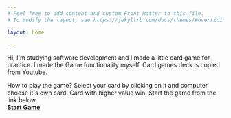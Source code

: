 ```yaml
---
# Feel free to add content and custom Front Matter to this file.
# To modify the layout, see https://jekyllrb.com/docs/themes/#overriding-theme-defaults

layout: home

---
```


Hi, I'm studying software development and I made a little card game for practice. I made the Game functionality myself. Card games deck is copied from Youtube.  
  
How to play the game? Select your card by clicking on it and computer choose it's own card. Card with higher value win. Start the game from the link below.  
**[Start Game](/web/index.html)**

